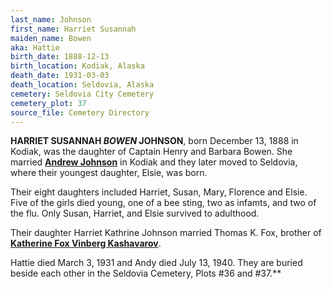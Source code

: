 ```yaml
---
last_name: Johnson
first_name: Harriet Susannah
maiden_name: Bowen
aka: Hattie
birth_date: 1888-12-13
birth_location: Kodiak, Alaska
death_date: 1931-03-03
death_location: Seldovia, Alaska
cemetery: Seldovia City Cemetery
cemetery_plot: 37
source_file: Cemetery Directory
---
```


**HARRIET SUSANNAH *BOWEN* JOHNSON**, born December 13, 1888 in Kodiak, was the
daughter of Captain Henry and Barbara Bowen. She married [**Andrew Johnson**](./Johnson_Andrew.md) in Kodiak and they later moved to Seldovia, where their youngest daughter, Elsie, was born.

Their eight daughters included Harriet, Susan, Mary, Florence and Elsie. Five of the girls died young, one of a bee sting, two as infamts, and two of the flu. Only Susan, Harriet, and Elsie survived to adulthood.

Their daughter Harriet Kathrine Johnson married Thomas K. Fox, brother
of [**Katherine Fox Vinberg Kashavarov**](./Kashevarof_Katherine_F_Fox.md). 

Hattie died March 3, 1931 and Andy died July 13, 1940. They are buried beside each other in the Seldovia
Cemetery, Plots \#36 and \#37.**

